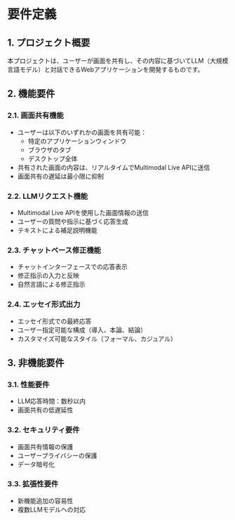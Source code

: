# 要件定義

## 1. プロジェクト概要

本プロジェクトは、ユーザーが画面を共有し、その内容に基づいてLLM（大規模言語モデル）と対話できるWebアプリケーションを開発するものです。

## 2. 機能要件

### 2.1. 画面共有機能
- ユーザーは以下のいずれかの画面を共有可能：
  - 特定のアプリケーションウィンドウ
  - ブラウザのタブ
  - デスクトップ全体
- 共有された画面の内容は、リアルタイムでMultimodal Live APIに送信
- 画面共有の遅延は最小限に抑制

### 2.2. LLMリクエスト機能
- Multimodal Live APIを使用した画面情報の送信
- ユーザーの質問や指示に基づく応答生成
- テキストによる補足説明機能

### 2.3. チャットベース修正機能
- チャットインターフェースでの応答表示
- 修正指示の入力と反映
- 自然言語による修正指示

### 2.4. エッセイ形式出力
- エッセイ形式での最終応答
- ユーザー指定可能な構成（導入、本論、結論）
- カスタマイズ可能なスタイル（フォーマル、カジュアル）

## 3. 非機能要件

### 3.1. 性能要件
- LLM応答時間：数秒以内
- 画面共有の低遅延性

### 3.2. セキュリティ要件
- 画面共有情報の保護
- ユーザープライバシーの保護
- データ暗号化

### 3.3. 拡張性要件
- 新機能追加の容易性
- 複数LLMモデルへの対応 

